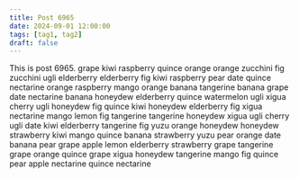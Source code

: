 ```yaml
---
title: Post 6965
date: 2024-09-01 12:00:00
tags: [tag1, tag2]
draft: false
---
```

This is post 6965.
grape
kiwi
raspberry
quince
orange
orange
zucchini
fig
zucchini
ugli
elderberry
elderberry
fig
kiwi
raspberry
pear
date
quince
nectarine
orange
raspberry
mango
orange
banana
tangerine
banana
grape
date
nectarine
banana
honeydew
elderberry
quince
watermelon
ugli
xigua
cherry
ugli
honeydew
fig
quince
kiwi
honeydew
elderberry
fig
xigua
nectarine
mango
lemon
fig
tangerine
tangerine
honeydew
xigua
ugli
cherry
ugli
date
kiwi
elderberry
tangerine
fig
yuzu
orange
honeydew
honeydew
strawberry
kiwi
mango
quince
banana
strawberry
yuzu
pear
orange
date
banana
pear
grape
apple
lemon
elderberry
strawberry
grape
tangerine
grape
orange
quince
grape
xigua
honeydew
tangerine
mango
fig
quince
pear
apple
nectarine
quince
nectarine
